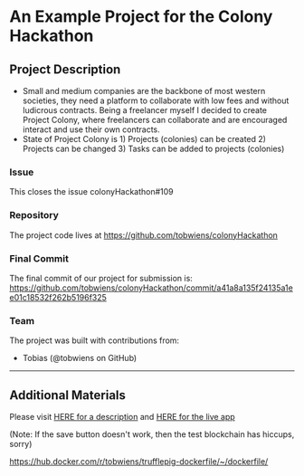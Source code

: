 # An Example Project for the Colony Hackathon

## Project Description
- Small and medium companies are the backbone of most western societies, they need a platform to collaborate with low fees and without ludicrous contracts. Being a freelancer myself I decided to create Project Colony, where freelancers can collaborate and are encouraged interact and use their own contracts. 
- State of Project Colony is 1) Projects (colonies) can be created 2) Projects can be changed 3) Tasks can be added to projects (colonies)

### Issue
This closes the issue colonyHackathon#109

### Repository
The project code lives at https://github.com/tobwiens/colonyHackathon

### Final Commit
The final commit of our project for submission is:
https://github.com/tobwiens/colonyHackathon/commit/a41a8a135f24135a1ee01c18532f262b5196f325

### Team
The project was built with contributions from:

- Tobias (@tobwiens on GitHub)

---

## Additional Materials

Please visit [HERE for a description](https://colony-hackathon.appspot.com/landing)
and  [HERE for the live app](https://colony-hackathon.appspot.com/app)

(Note: If the save button doesn't work, then the test blockchain has hiccups, sorry)

https://hub.docker.com/r/tobwiens/trufflepig-dockerfile/~/dockerfile/
